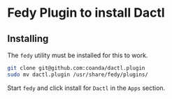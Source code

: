 # Fedy Plugin to install Dactl

## Installing

The `fedy` utility must be installed for this to work.

```sh
git clone git@github.com:coanda/dactl.plugin
sudo mv dactl.plugin /usr/share/fedy/plugins/
```

Start `fedy` and click install for `Dactl` in the `Apps` section.
